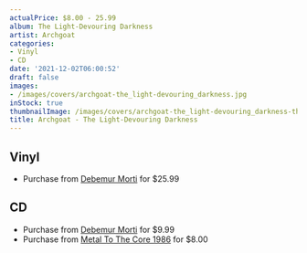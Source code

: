 ```yaml
---
actualPrice: $8.00 - 25.99
album: The Light-Devouring Darkness
artist: Archgoat
categories:
- Vinyl
- CD
date: '2021-12-02T06:00:52'
draft: false
images:
- /images/covers/archgoat-the_light-devouring_darkness.jpg
inStock: true
thumbnailImage: /images/covers/archgoat-the_light-devouring_darkness-thumb.jpg
title: Archgoat - The Light-Devouring Darkness
---
```


## Vinyl
* Purchase from [Debemur Morti](https://debemurmorti.aisamerch.com/item/104644) for $25.99
## CD
* Purchase from [Debemur Morti](https://debemurmorti.aisamerch.com/item/74823) for $9.99
* Purchase from [Metal To The Core 1986](https://metaltothecore1986.com/shop/archgoat-the-light-devouring-darkness-cd/) for $8.00
